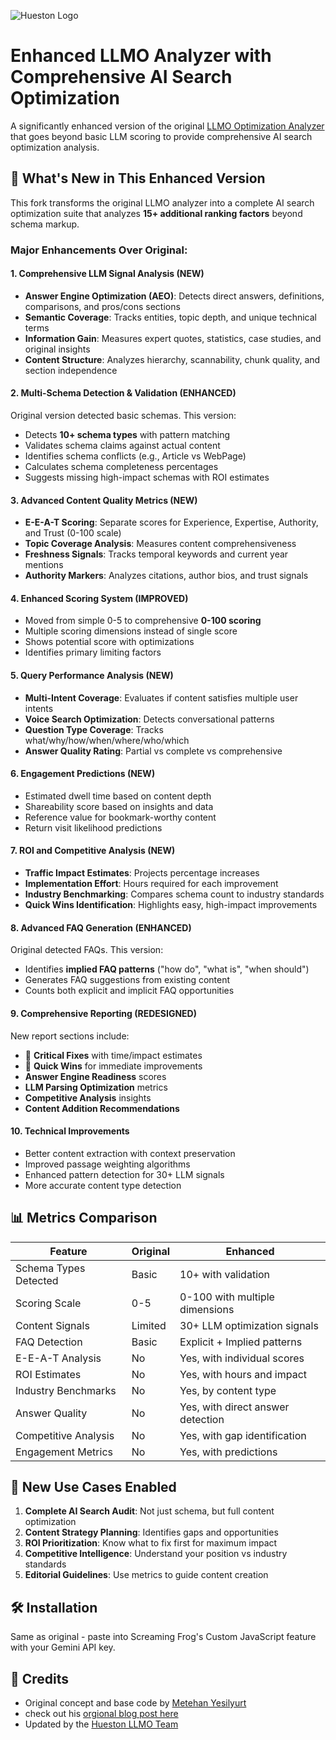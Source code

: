 ![Hueston Logo](https://hueston.co/wp-content/uploads/hueston-light-logo-80px.svg)

# Enhanced LLMO Analyzer with Comprehensive AI Search Optimization

A significantly enhanced version of the original [LLMO Optimization Analyzer](https://github.com/metehan777/llmo-optimization-screaming-frog) that goes beyond basic LLM scoring to provide comprehensive AI search optimization analysis.

## 🚀 What's New in This Enhanced Version

This fork transforms the original LLMO analyzer into a complete AI search optimization suite that analyzes **15+ additional ranking factors** beyond schema markup.

### Major Enhancements Over Original:

#### 1. **Comprehensive LLM Signal Analysis** (NEW)
- **Answer Engine Optimization (AEO)**: Detects direct answers, definitions, comparisons, and pros/cons sections
- **Semantic Coverage**: Tracks entities, topic depth, and unique technical terms
- **Information Gain**: Measures expert quotes, statistics, case studies, and original insights
- **Content Structure**: Analyzes hierarchy, scannability, chunk quality, and section independence

#### 2. **Multi-Schema Detection & Validation** (ENHANCED)
Original version detected basic schemas. This version:
- Detects **10+ schema types** with pattern matching
- Validates schema claims against actual content
- Identifies schema conflicts (e.g., Article vs WebPage)
- Calculates schema completeness percentages
- Suggests missing high-impact schemas with ROI estimates

#### 3. **Advanced Content Quality Metrics** (NEW)
- **E-E-A-T Scoring**: Separate scores for Experience, Expertise, Authority, and Trust (0-100 scale)
- **Topic Coverage Analysis**: Measures content comprehensiveness
- **Freshness Signals**: Tracks temporal keywords and current year mentions
- **Authority Markers**: Analyzes citations, author bios, and trust signals

#### 4. **Enhanced Scoring System** (IMPROVED)
- Moved from simple 0-5 to comprehensive **0-100 scoring**
- Multiple scoring dimensions instead of single score
- Shows potential score with optimizations
- Identifies primary limiting factors

#### 5. **Query Performance Analysis** (NEW)
- **Multi-Intent Coverage**: Evaluates if content satisfies multiple user intents
- **Voice Search Optimization**: Detects conversational patterns
- **Question Type Coverage**: Tracks what/why/how/when/where/who/which
- **Answer Quality Rating**: Partial vs complete vs comprehensive

#### 6. **Engagement Predictions** (NEW)
- Estimated dwell time based on content depth
- Shareability score based on insights and data
- Reference value for bookmark-worthy content
- Return visit likelihood predictions

#### 7. **ROI and Competitive Analysis** (NEW)
- **Traffic Impact Estimates**: Projects percentage increases
- **Implementation Effort**: Hours required for each improvement
- **Industry Benchmarking**: Compares schema count to industry standards
- **Quick Wins Identification**: Highlights easy, high-impact improvements

#### 8. **Advanced FAQ Generation** (ENHANCED)
Original detected FAQs. This version:
- Identifies **implied FAQ patterns** ("how do", "what is", "when should")
- Generates FAQ suggestions from existing content
- Counts both explicit and implicit FAQ opportunities

#### 9. **Comprehensive Reporting** (REDESIGNED)
New report sections include:
- 🚨 **Critical Fixes** with time/impact estimates
- 🎯 **Quick Wins** for immediate improvements
- **Answer Engine Readiness** scores
- **LLM Parsing Optimization** metrics
- **Competitive Analysis** insights
- **Content Addition Recommendations**

#### 10. **Technical Improvements**
- Better content extraction with context preservation
- Improved passage weighting algorithms
- Enhanced pattern detection for 30+ LLM signals
- More accurate content type detection

## 📊 Metrics Comparison

| Feature | Original | Enhanced |
|---------|----------|----------|
| Schema Types Detected | Basic | 10+ with validation |
| Scoring Scale | 0-5 | 0-100 with multiple dimensions |
| Content Signals | Limited | 30+ LLM optimization signals |
| FAQ Detection | Basic | Explicit + Implied patterns |
| E-E-A-T Analysis | No | Yes, with individual scores |
| ROI Estimates | No | Yes, with hours and impact |
| Industry Benchmarks | No | Yes, by content type |
| Answer Quality | No | Yes, with direct answer detection |
| Competitive Analysis | No | Yes, with gap identification |
| Engagement Metrics | No | Yes, with predictions |

## 🎯 New Use Cases Enabled

1. **Complete AI Search Audit**: Not just schema, but full content optimization
2. **Content Strategy Planning**: Identifies gaps and opportunities
3. **ROI Prioritization**: Know what to fix first for maximum impact
4. **Competitive Intelligence**: Understand your position vs industry standards
5. **Editorial Guidelines**: Use metrics to guide content creation

## 🛠️ Installation

Same as original - paste into Screaming Frog's Custom JavaScript feature with your Gemini API key.

## 📝 Credits

- Original concept and base code by [Metehan Yesilyurt](https://github.com/metehan777)
- check out his [orgional blog post here](https://metehan.ai/blog/llm-optimization-analyzer-screaming-frog/)
- Updated by the [Hueston LLMO Team](https://hueston.co)




